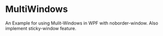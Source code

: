 # MultiWindows
An Example for using Mulit-Windows in WPF with noborder-window.
Also implement sticky-window feature.